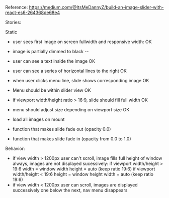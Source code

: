Reference: https://medium.com/@ItsMeDannyZ/build-an-image-slider-with-react-es6-264368de68e4

Stories:

Static
- user sees first image on screen fullwidth and responsive width: OK
- image is partially dimmed to black --
- user can see a text inside the image OK
- user can see a series of horizontal lines to the right OK

- when user clicks menu line, slide shows corresponding image OK
- Menu should be within slider view OK

- if viewport width/height ratio > 16:9, slide should fill full width OK
- menu should adjust size depending on viewport size OK

- load all images on mount

- function that makes slide fade out (opacity 0.0)
- function that makes slide fade in (opacity from 0.0 to 1.0)


Behavior:

- if view width > 1200px
    user can't scroll, image fills full height of window always, images are not displayed sucessively:
    if viewport width/height > 19:6
        width = window width
        height = auto (keep ratio 19:6)
    if viewport width/height < 19:6
        height = window height
        width = auto (keep ratio 19:6)
- if view width < 1200px
    user can scroll, images are displayed successively one below the next, nav menu disappears